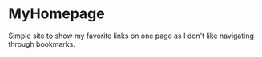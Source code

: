 MyHomepage
=========

Simple site to show my favorite links on one page as I don't like navigating through bookmarks.
